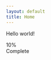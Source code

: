 ```yaml
---
layout: default
title: Home
---
```

Hello world!

<div class="progress" style="width:20%">
  <div class="progress-bar" role="progressbar" aria-valuenow="70"
  aria-valuemin="0" aria-valuemax="100" style="width:70%">
    <span class="sr-only">10% Complete</span>
  </div>
</div>
